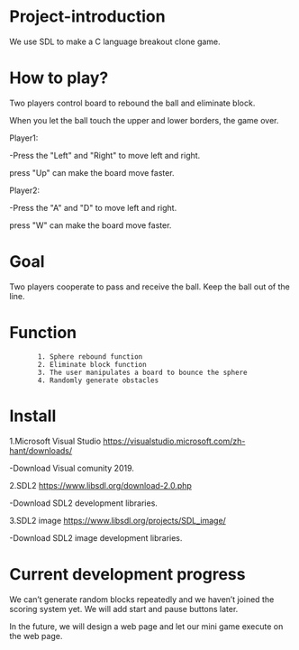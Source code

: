 # Project-introduction
We use SDL to make a C language breakout clone game.

# How to play?

Two players control board to rebound the ball and eliminate block.

When you let the ball touch the upper and lower borders, the game over.

Player1:

-Press the "Left" and "Right" to move left and right.

 press "Up" can make the board move faster.

Player2:

-Press the "A" and "D" to move left and right.

 press "W" can make the board move faster.

# Goal 
Two players cooperate to pass and receive the ball. Keep the ball out of the line.

# Function  
           1. Sphere rebound function
           2. Eliminate block function
           3. The user manipulates a board to bounce the sphere
           4. Randomly generate obstacles

# Install
1.Microsoft Visual Studio
https://visualstudio.microsoft.com/zh-hant/downloads/

-Download Visual comunity 2019.

2.SDL2 
https://www.libsdl.org/download-2.0.php

-Download SDL2 development libraries.

3.SDL2 image
https://www.libsdl.org/projects/SDL_image/

-Download SDL2 image development libraries.

# Current development progress
We can’t generate random blocks repeatedly and we haven’t joined the scoring system yet.
We will add start and pause buttons later.

In the future, we will design a web page and let our mini game execute on the web page.

